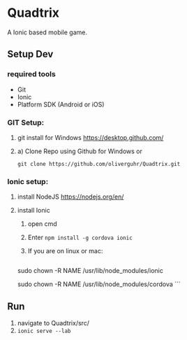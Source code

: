 # Quadtrix
A Ionic based mobile game.


## Setup Dev

### required tools

* Git
* Ionic
* Platform SDK (Android or iOS)


### GIT Setup:

1. git install for Windows https://desktop.github.com/

2. a) Clone Repo using Github for Windows or

	`git clone https://github.com/oliverguhr/Quadtrix.git`

### Ionic setup:

1. install NodeJS https://nodejs.org/en/

2. install Ionic
	1. open cmd
	2. Enter `npm install -g cordova ionic`
	3. If you are on linux or mac:

	 	```
	sudo chown -R NAME /usr/lib/node_modules/ionic

	sudo chown -R NAME /usr/lib/node_modules/cordova
		```


## Run

1. navigate to Quadtrix/src/
2. `ionic serve --lab`
